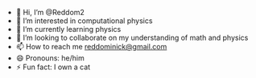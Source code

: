 - 👋 Hi, I’m @Reddom2
- 👀 I’m interested in computational physics
- 🌱 I’m currently learning physics
- 💞️ I’m looking to collaborate on my understanding of math and physics
- 📫 How to reach me reddominick@gmail.com
- 😄 Pronouns: he/him
- ⚡ Fun fact: I own a cat

<!---
Reddom2/Reddom2 is a ✨ special ✨ repository because its `README.md` (this file) appears on your GitHub profile.
You can click the Preview link to take a look at your changes.
--->
